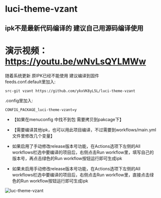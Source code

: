 # luci-theme-vzant
## ipk不是最新代码编译的 建议自己用源码编译使用 
# 演示视频：https://youtu.be/wNvLsQYLMWw
随着系统更新 原IPK已经不能使用 建议编译到固件   
feeds.conf.default里加入: 
```
src-git vzant https://github.com/ykxVK8yL5L/luci-theme-vzant
```

.config里加入:
```
CONFIG_PACKAGE_luci-theme-vzant=y
```

- 【如果在menuconfig 中找不到包  需要拷贝到pakcage下】

- 【需要编译其他ipk，也可以用此项目编译，不过需要到workflows/main.yml文件里修改几个变量】

- 如果启用了手动修改release版本号功能，在Actions选项下左侧的All workflows栏选中要编译的项目后，右侧点击Run workflow里，填写自己的版本号，再点击绿色的Run workflow按钮运行即可生成ipk

- 如果未启用手动修改release版本号功能，在Actions选项下左侧的All workflows栏选中要编译的项目后，右侧点击Run workflow里，直接点击绿色的Run workflow按钮运行即可生成ipk



![luc-theme-vzant](https://github.com/ykxVK8yL5L/luci-theme-vzant/raw/main/ScreenShot.png)
